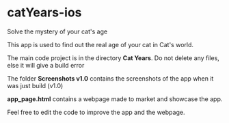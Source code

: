 # catYears-ios
Solve the mystery of your cat's age

This app is used to find out the real age of your cat in Cat's world.

The main code project is in the directory <b>Cat Years</b>. Do not delete any files, else it will give a build error

The folder <b>Screenshots v1.0</b> contains the screenshots of the app when it was just build (v1.0)

<b>app_page.html</b> contains a webpage made to market and showcase the app.

Feel free to edit the code to improve the app and the webpage.
